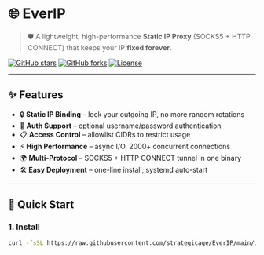 # 🌐 EverIP

> 🛡️ A lightweight, high-performance **Static IP Proxy** (SOCKS5 + HTTP CONNECT) that keeps your IP **fixed forever**.

[![GitHub stars](https://img.shields.io/github/stars/strategicage/EverIP?style=flat&logo=github)](https://github.com/strategicage/EverIP/stargazers)
[![GitHub forks](https://img.shields.io/github/forks/strategicage/EverIP?style=flat&logo=github)](https://github.com/strategicage/EverIP/network/members)
[![License](https://img.shields.io/github/license/strategicage/EverIP)](LICENSE)

---

## ✨ Features

- 🔒 **Static IP Binding** – lock your outgoing IP, no more random rotations  
- 🔑 **Auth Support** – optional username/password authentication  
- 📋 **Access Control** – allowlist CIDRs to restrict usage  
- ⚡ **High Performance** – async I/O, 2000+ concurrent connections  
- 🌍 **Multi-Protocol** – SOCKS5 + HTTP CONNECT tunnel in one binary  
- 🛠️ **Easy Deployment** – one-line install, systemd auto-start  

---

## 🚀 Quick Start

### 1. Install
```bash
curl -fsSL https://raw.githubusercontent.com/strategicage/EverIP/main/install_everip.sh | bash

